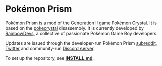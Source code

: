 # Pokémon Prism

Pokémon Prism is a mod of the Generation II game Pokémon Crystal. It is based on the [pokecrystal](https://github.com/pret/pokecrystal) disassembly. It is currently developed by [RainbowDevs][rainbow], a collective of passionate Pokémon Game Boy developers.

Updates are issued through the developer-run Pokémon Prism [subreddit](https://www.reddit.com/r/PokemonPrism/), [Twitter][rainbow] and community-run [Discord server](https://discord.com/invite/PewQHvy).

To set up the repository, see [**INSTALL.md**](INSTALL.md).

[rainbow]: https://twitter.com/rainbowdevs